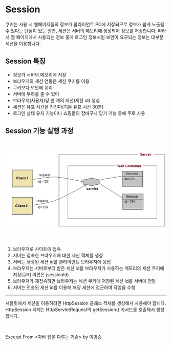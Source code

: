 # Session

쿠키는 사용 시 웹페이지들의 정보가 클라이언트 PC에 저장되므로 정보가 쉽게 노출될 수 있다는 단점이 있는 반면, 세션은 서버의 메모리에 생성되어 정보를 저장합니다. 따라서 웹 페이지에서 사용되는 정보 중에 로그인 정보처럼 보안이 요구되는 정보는 대부분 세션을 이용합니다.

## Session 특징

- 정보가 서버의 메모리에 저장
- 브라우저의 세션 연동은 세션 쿠키를 이용
- 쿠키보다 보안에 유리
- 서버에 부하를 줄 수 있다
- 브라우저(사용자)당 한 개의 세션(세션 id) 생성
- 세션은 유효 시간을 가진다(기본 유효 시간 30분)
- 로그인 상태 유지 기능이나 쇼핑몰의 장바구니 담기 기능 등에 주로 사용

## Session 기능 실행 과정

&nbsp;

<img src="../images/session.png" alt="cookie" width="500" style="margin-left: auto; margin-right: auto; display: block;"/>

&nbsp;

1. 브라우저로 사이트에 접속
2. 서버는 접속한 브라우저에 대한 세션 객체를 생성
3. 서버는 생성된 세션 id를 클라이언트 브라우저에 응답
4. 브라우저는 서버로부터 받은 세션 id를 브라우저가 사용하는 메모리의 세션 쿠키에 저장(쿠키 이름은 jsessionId)
5. 브라우저가 재접속하면 브라우저는 세션 쿠키에 저장된 세션 id를 서버에 전달
6. 서버는 전송된 세션 id를 이용해 해당 세션에 접근하여 작업을 수행

---
서블릿에서 세션을 이용하려면 HttpSession 클래스 객체를 생성해서 사용해야 합니다. HttpSession 객체는 HttpServletRequest의 getSession() 메서드를 호출해서 생성합니다.

&nbsp;

Excerpt From <자바 웹을 다루는 기술> by 이병승